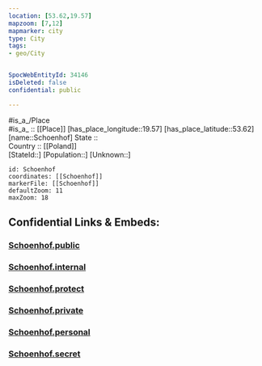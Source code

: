```yaml
---
location: [53.62,19.57] 
mapzoom: [7,12] 
mapmarker: city 
type: City
tags:
- geo/City


SpocWebEntityId: 34146
isDeleted: false
confidential: public

---
```

#is_a_/Place  
#is_a_ :: [[Place]] 
[has_place_longitude::19.57] 
[has_place_latitude::53.62] 
[name::Schoenhof] 
State ::  
Country :: [[Poland]]  
[StateId::] 
[Population::] 
[Unknown::] 


```leaflet
id: Schoenhof
coordinates: [[Schoenhof]] 
markerFile: [[Schoenhof]] 
defaultZoom: 11 
maxZoom: 18
```


## Confidential Links & Embeds: 

### [Schoenhof.public](/_public/\Earth\Continent\Europe\Europe~East\Poland\Provinces~Poland\Warmian-Masurian\CitySchoenhof.public.md) 

### [Schoenhof.internal](/_internal/\Earth\Continent\Europe\Europe~East\Poland\Provinces~Poland\Warmian-Masurian\CitySchoenhof.internal.md) 

### [Schoenhof.protect](/_protect/\Earth\Continent\Europe\Europe~East\Poland\Provinces~Poland\Warmian-Masurian\CitySchoenhof.protect.md) 

### [Schoenhof.private](/_private/\Earth\Continent\Europe\Europe~East\Poland\Provinces~Poland\Warmian-Masurian\CitySchoenhof.private.md) 

### [Schoenhof.personal](/_personal/\Earth\Continent\Europe\Europe~East\Poland\Provinces~Poland\Warmian-Masurian\CitySchoenhof.personal.md) 

### [Schoenhof.secret](/_secret/\Earth\Continent\Europe\Europe~East\Poland\Provinces~Poland\Warmian-Masurian\CitySchoenhof.secret.md)

